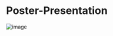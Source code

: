 # Poster-Presentation
![image](https://github.com/user-attachments/assets/b4647abd-c636-417e-ab85-097caf716b28)
